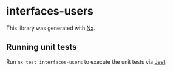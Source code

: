 # interfaces-users

This library was generated with [Nx](https://nx.dev).

## Running unit tests

Run `nx test interfaces-users` to execute the unit tests via [Jest](https://jestjs.io).
